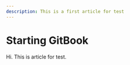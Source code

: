 ```yaml
---
description: This is a first article for test
---
```


# Starting GitBook

Hi. This is article for test.
